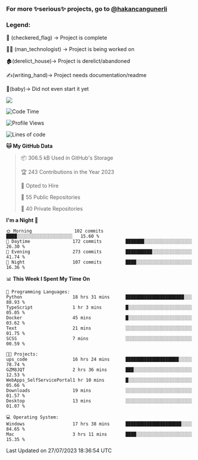### For more ✨serious✨ projects, go to [@hakancangunerli](https://github.com/hakancangunerli)


### Legend:


🏁 (checkered_flag) -> Project is complete

👨‍💻 (man_technologist)   -> Project is being worked on

🏚️(derelict_house)-> Project is derelict/abandoned

✍️(writing_hand)-> Project needs documentation/readme

👶(baby)-> Did not even start it yet

![](https://github-readme-stats.vercel.app/api/top-langs/?username=hakancangunerli&layout=compact&hide=tex,html,shell,CSS,Ruby,Makefile,EmberScript,MATLAB,C&langs_count=6&exclude_repo=2015-csharp,gt_code,gsu_code,uga_code,uga_robotics)

<!--START_SECTION:waka-->
![Code Time](http://img.shields.io/badge/Code%20Time-475%20hrs%202%20mins-blue)

![Profile Views](http://img.shields.io/badge/Profile%20Views-35-blue)

![Lines of code](https://img.shields.io/badge/From%20Hello%20World%20I%27ve%20Written-3.1%20million%20lines%20of%20code-blue)

**🐱 My GitHub Data** 

> 📦 306.5 kB Used in GitHub's Storage 
 > 
> 🏆 243 Contributions in the Year 2023
 > 
> 💼 Opted to Hire
 > 
> 📜 55 Public Repositories 
 > 
> 🔑 40 Private Repositories 
 > 
**I'm a Night 🦉** 

```text
🌞 Morning                102 commits         ████░░░░░░░░░░░░░░░░░░░░░   15.60 % 
🌆 Daytime                172 commits         ███████░░░░░░░░░░░░░░░░░░   26.30 % 
🌃 Evening                273 commits         ██████████░░░░░░░░░░░░░░░   41.74 % 
🌙 Night                  107 commits         ████░░░░░░░░░░░░░░░░░░░░░   16.36 % 
```


📊 **This Week I Spent My Time On** 

```text
💬 Programming Languages: 
Python                   18 hrs 31 mins      ██████████████████████░░░   88.93 % 
TypeScript               1 hr 3 mins         █░░░░░░░░░░░░░░░░░░░░░░░░   05.05 % 
Docker                   45 mins             █░░░░░░░░░░░░░░░░░░░░░░░░   03.62 % 
Text                     21 mins             ░░░░░░░░░░░░░░░░░░░░░░░░░   01.75 % 
SCSS                     7 mins              ░░░░░░░░░░░░░░░░░░░░░░░░░   00.59 % 

🐱‍💻 Projects: 
ups_code                 16 hrs 24 mins      ████████████████████░░░░░   78.74 % 
GZM8JQT                  2 hrs 36 mins       ███░░░░░░░░░░░░░░░░░░░░░░   12.53 % 
WebApps_SelfServicePortal1 hr 10 mins        █░░░░░░░░░░░░░░░░░░░░░░░░   05.66 % 
Downloads                19 mins             ░░░░░░░░░░░░░░░░░░░░░░░░░   01.57 % 
Desktop                  13 mins             ░░░░░░░░░░░░░░░░░░░░░░░░░   01.07 % 

💻 Operating System: 
Windows                  17 hrs 38 mins      █████████████████████░░░░   84.65 % 
Mac                      3 hrs 11 mins       ████░░░░░░░░░░░░░░░░░░░░░   15.35 % 
```


 Last Updated on 27/07/2023 18:36:54 UTC
<!--END_SECTION:waka-->


